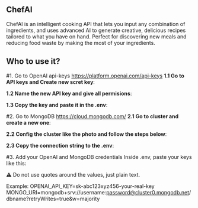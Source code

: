 ## ChefAI
ChefAI is an intelligent cooking API that lets you input any combination of ingredients, and uses advanced AI to generate creative, delicious recipes tailored to what you have on hand. Perfect for discovering new meals and reducing food waste by making the most of your ingredients.

## Who to use it?
#1. Go to OpenAI api-keys
https://platform.openai.com/api-keys
 **1.1 Go to API keys and Create new scret key**:
   
 **1.2 Name the new API key and give all permisions**:
   
 **1.3 Copy the key and paste it in the .env**:
    
#2. Go to MongoDB
https://cloud.mongodb.com/
  **2.1 Go to cluster and create a new one**:

  **2.2 Config the cluster like the photo and follow the steps below**:

  **2.3 Copy the connection string to the .env**:
  
#3. Add your OpenAI and MongoDB credentials
Inside .env, paste your keys like this:

⚠️ Do not use quotes around the values, just plain text.

Example:
OPENAI_API_KEY=sk-abc123xyz456-your-real-key
MONGO_URI=mongodb+srv://username:password@cluster0.mongodb.net/dbname?retryWrites=true&w=majority
